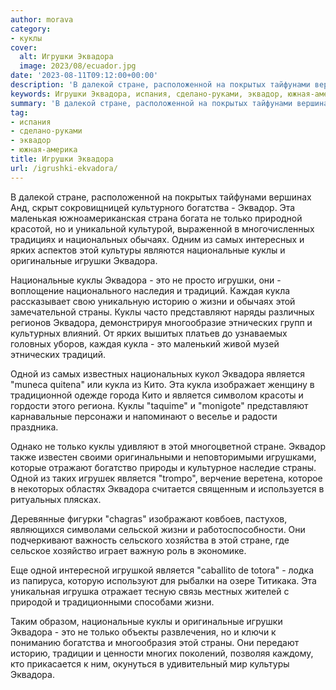 ```yaml
---
author: morava
category:
- куклы
cover:
  alt: Игрушки Эквадора
  image: 2023/08/ecuador.jpg
date: '2023-08-11T09:12:00+00:00'
description: 'В далекой стране, расположенной на покрытых тайфунами вершинах Анд, скрыт сокровищницей культурного богатства - Эквадор. Эта маленькая южноамериканская...'
keywords: Игрушки Эквадора, испания, сделано-руками, эквадор, южная-америка, эквадора, куклы, кукла, является, стране, эта, только, национальные, игрушки, это, жизни, страны, одной, богатства
summary: 'В далекой стране, расположенной на покрытых тайфунами вершинах Анд, скрыт сокровищницей культурного богатства - Эквадор. Эта маленькая южноамериканская...'
tag:
- испания
- сделано-руками
- эквадор
- южная-америка
title: Игрушки Эквадора
url: /igrushki-ekvadora/
---
```


В далекой стране, расположенной на покрытых тайфунами вершинах Анд, скрыт сокровищницей культурного богатства \- Эквадор. Эта маленькая южноамериканская страна богата не только природной красотой, но и уникальной культурой, выраженной в многочисленных традициях и национальных обычаях. Одним из самых интересных и ярких аспектов этой культуры являются национальные куклы и оригинальные игрушки Эквадора.

Национальные куклы Эквадора \- это не просто игрушки, они \- воплощение национального наследия и традиций. Каждая кукла рассказывает свою уникальную историю о жизни и обычаях этой замечательной страны. Куклы часто представляют наряды различных регионов Эквадора, демонстрируя многообразие этнических групп и культурных влияний. От ярких вышитых платьев до узнаваемых головных уборов, каждая кукла \- это маленький живой музей этнических традиций.

Одной из самых известных национальных кукол Эквадора является "muneca quitena" или кукла из Кито. Эта кукла изображает женщину в традиционной одежде города Кито и является символом красоты и гордости этого региона. Куклы "taquime" и "monigote" представляют карнавальные персонажи и напоминают о веселье и радости праздника.

Однако не только куклы удивляют в этой многоцветной стране. Эквадор также известен своими оригинальными и неповторимыми игрушками, которые отражают богатство природы и культурное наследие страны. Одной из таких игрушек является "trompo", верчение веретена, которое в некоторых областях Эквадора считается священным и используется в ритуальных плясках.

Деревянные фигурки "chagras" изображают ковбоев, пастухов, являющихся символами сельской жизни и работоспособности. Они подчеркивают важность сельского хозяйства в этой стране, где сельское хозяйство играет важную роль в экономике.

Еще одной интересной игрушкой является "caballito de totora" - лодка из папируса, которую используют для рыбалки на озере Титикака. Эта уникальная игрушка отражает тесную связь местных жителей с природой и традиционными способами жизни.

Таким образом, национальные куклы и оригинальные игрушки Эквадора \- это не только объекты развлечения, но и ключи к пониманию богатства и многообразия этой страны. Они передают историю, традиции и ценности многих поколений, позволяя каждому, кто прикасается к ним, окунуться в удивительный мир культуры Эквадора.